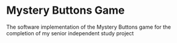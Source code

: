 # Mystery Buttons Game
The software implementation of the Mystery Buttons game for the completion of my senior independent study project
